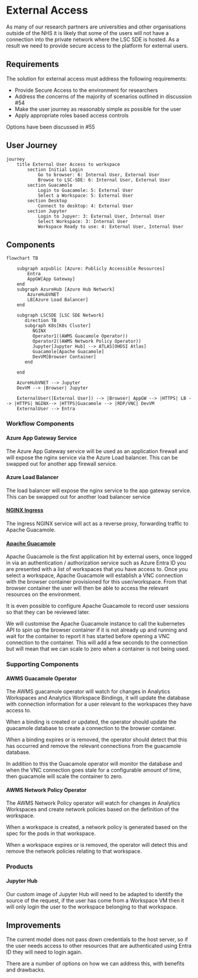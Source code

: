 # External Access
As many of our research partners are universities and other organisations outside of the NHS it is likely that some of the users will not have a connection into the private network where the LSC SDE is hosted. As a result we need to provide secure access to the platform for external users.

## Requirements
The solution for external access must address the following requirements:
* Provide Secure Access to the environment for researchers
* Address the concerns of the majority of scenarios outlined in discussion #54
* Make the user journey as reasonably simple as possible for the user
* Apply appropriate roles based access controls

Options have been discussed in #55

## User Journey
```mermaid
journey
    title External User Access to workspace
        section Initial Login
            Go to browser: 6: Internal User, External User
            Browse to LSC-SDE: 6: Internal User, External User
        section Guacamole
            Login to Guacamole: 5: External User
            Select a Workspace: 5: External User
        section Desktop
            Connect to desktop: 4: External User
        section Jupyter
            Login to Jupyer: 3: External User, Internal User
            Select Workspace: 3: Internal User
            Workspace Ready to use: 4: External User, Internal User
```

## Components
```mermaid
flowchart TB
    
    subgraph azpublic [Azure: Publicly Accessible Resources]
        Entra
        AppGW[App Gateway]
    end
    subgraph AzureHub [Azure Hub Network]
        AzureHubVNET
        LB[Azure Load Balancer]
    end

    subgraph LSCSDE [LSC SDE Network]
       direction TB       
       subgraph K8s[K8s Cluster]
          NGINX
          Operator1((AWMS Guacamole Operator))
          Operator2((AWMS Network Policy Operator))
          Jupyter[Jupyter Hub] --> ATLAS[OHDSI Atlas]
          Guacamole[Apache Guacamole]
          DevVM[Browser Container]
       end

    end

    AzureHubVNET --> Jupyter
    DevVM --> |Browser| Jupyter
    
    ExternalUser([External User]) --> |Browser| AppGW --> |HTTPS| LB --> |HTTPS| NGINX--> |HTTPS|Guacamole --> |RDP/VNC| DevVM
    ExternalUser --> Entra
```

### Workflow Components
#### Azure App Gateway Service
The Azure App Gateway service will be used as an application firewall and will expose the nginx service via the Azure Load balancer. This can be swapped out for another app firewall service.

#### Azure Load Balancer
The load balancer will expose the nginx service to the app gateway service. This can be swapped out for another load balancer service

#### [NGINX Ingress](./Components/Nginx.md)
The ingress NGINX service will act as a reverse proxy, forwarding traffic to Apache Guacamole.

#### [Apache Guacamole](./Components/Apache-Guacamole.md)
Apache Guacamole is the first application hit by external users, once logged in via an authentication / authorization service such as Azure Entra ID you are presented with a list of workspaces that you have access to. Once you select a workspace, Apache Guacamole will establish a VNC connection with the browser container provisioned for this user/workspace. From that browser container the user will then be able to access the relevant resources on the environment.  

It is even possible to configure Apache Guacamole to record user sessions so that they can be reviewed later.

We will customise the Apache Guacamole instance to call the kubernetes API to spin up the browser container if it is not already up and running and wait for the container to report it has started before opening a VNC connection to the container. This will add a few seconds to the connection but will mean that we can scale to zero when a container is not being used.

### Supporting Components
#### AWMS Guacamole Operator
The AWMS guacamole operator will watch for changes in Analytics Workspaces and Analytics Workspace Bindings, it will update the database with connection information for a user relevant to the workspaces they have access to.

When a binding is created or updated, the operator should update the guacamole database to create a connection to the browser container.

When a binding expires or is removed, the operator should detect that this has occurred and remove the relevant connections from the guacamole database.

In addition to this the Guacamole operator will monitor the database and when the VNC connection goes stale for a configurable amount of time, then guacamole will scale the container to zero.

#### AWMS Network Policy Operator
The AWMS Network Policy operator will watch for changes in  Analytics Workspaces and create network policies based on the definition of the workspace.

When a workspace is created, a network policy is generated based on the spec for the pods in that workspace.

When a workspace expires or is removed, the operator will detect this and remove the network policies relating to that workspace.

### Products
#### Jupyter Hub
Our custom image of Jupyter Hub will need to be adapted to identify the source of the request, if the user has come from a Workspace VM then it will only login the user to the workspace belonging to that workspace. 

## Improvements
The current model does not pass down credentials to the host server, so if the user needs access to other resources that are authenticated using Entra ID they will need to login again.

There are a number of options on how we can address this, with benefits and drawbacks.